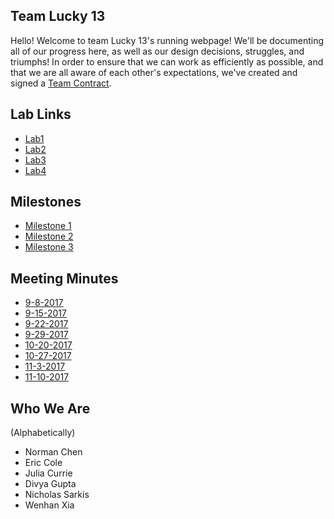 ## Team Lucky 13
Hello! Welcome to team Lucky 13's running webpage! We'll be documenting all of our progress here, as well as our design decisions, struggles, and triumphs! In order to ensure that we can work as efficiently as possible, and that we are all aware of each other's expectations, we've created and signed a [Team Contract](https://nas256.github.io/ece3400_team13/team_contract). 

## Lab Links
 - [Lab1](https://nas256.github.io/ece3400_team13/labs/lab1)
 - [Lab2](https://nas256.github.io/ece3400_team13/labs/lab2)
 - [Lab3](https://nas256.github.io/ece3400_team13/labs/lab3)
 - [Lab4](https://nas256.github.io/ece3400_team13/labs/lab4)

## Milestones
- [Milestone 1](https://nas256.github.io/ece3400_team13/labs/milestone1)
- [Milestone 2](https://nas256.github.io/ece3400_team13/labs/milestone2)
- [Milestone 3](https://nas256.github.io/ece3400_team13/labs/milestone3)

## Meeting Minutes
 - [9-8-2017](https://nas256.github.io/ece3400_team13/minutes/9-8-2017)
 - [9-15-2017](https://nas256.github.io/ece3400_team13/minutes/9-15-2017)
 - [9-22-2017](https://nas256.github.io/ece3400_team13/minutes/9-22-2017)
 - [9-29-2017](https://nas256.github.io/ece3400_team13/minutes/9-29-2017) 
 - [10-20-2017](https://nas256.github.io/ece3400_team13/minutes/10-20-2017)
 - [10-27-2017](https://nas256.github.io/ece3400_team13/minutes/10-27-2017)
 - [11-3-2017](https://nas256.github.io/ece3400_team13/minutes/11-3-2017)
 - [11-10-2017](https://nas256.github.io/ece3400_team13/minutes/11-10-2017)

## Who We Are
 (Alphabetically)
 - Norman Chen
 - Eric Cole
 - Julia Currie
 - Divya Gupta
 - Nicholas Sarkis
 - Wenhan Xia
